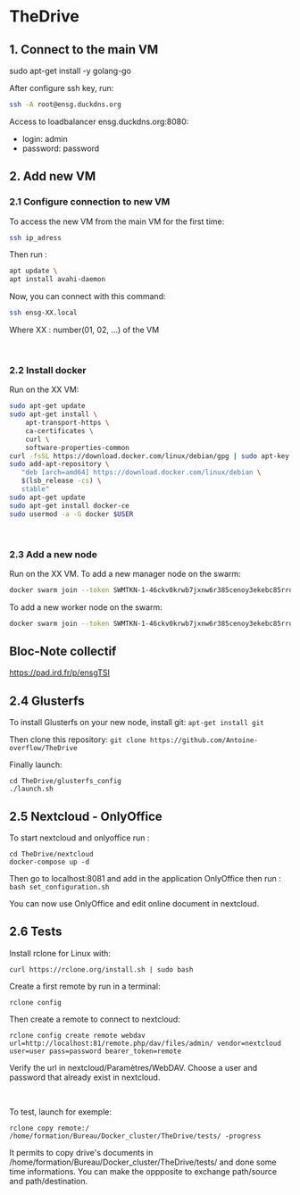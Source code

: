 # TheDrive

## 1. Connect to the main VM
sudo apt-get install -y golang-go 

After configure ssh key, run:
```bash
ssh -A root@ensg.duckdns.org
```

Access to loadbalancer ensg.duckdns.org:8080:
- login: admin
- password: password

## 2. Add new VM
### 2.1 Configure connection to new VM

To access the new VM from the main VM for the first time:
```bash
ssh ip_adress
```

Then run :
```bash
apt update \
apt install avahi-daemon
```

Now, you can connect with this command:
```bash
ssh ensg-XX.local
```

Where XX : number(01, 02, ...) of the VM

<br>

### 2.2 Install docker

Run on the XX VM:
```bash
sudo apt-get update
sudo apt-get install \
    apt-transport-https \
    ca-certificates \
    curl \
    software-properties-common
curl -fsSL https://download.docker.com/linux/debian/gpg | sudo apt-key add -
sudo add-apt-repository \
   "deb [arch=amd64] https://download.docker.com/linux/debian \
   $(lsb_release -cs) \
   stable"
sudo apt-get update
sudo apt-get install docker-ce
sudo usermod -a -G docker $USER
```

<br>


### 2.3 Add a new node

Run on the XX VM.
To add a new manager node on the swarm:
```bash
docker swarm join --token SWMTKN-1-46ckv0krwb7jxnw6r385cenoy3ekebc85rrok2l7hxhkl8fw6i-3aml8nboj0z7jk82gnagll62t 192.168.1.54:2377
```

To add a new worker node on the swarm:
```bash
docker swarm join --token SWMTKN-1-46ckv0krwb7jxnw6r385cenoy3ekebc85rrok2l7hxhkl8fw6i-2c7u2mxlrud604znaipi5g4zn 192.168.1.54:2377
```

## Bloc-Note collectif

https://pad.ird.fr/p/ensgTSI

## 2.4 Glusterfs

To install Glusterfs on your new node, install git:
`apt-get install git`

Then clone this repository:
`git clone https://github.com/Antoine-overflow/TheDrive`

Finally launch:
```
cd TheDrive/glusterfs_config
./launch.sh
```

## 2.5 Nextcloud - OnlyOffice

To start nextcloud and onlyoffice run : 
```
cd TheDrive/nextcloud
docker-compose up -d
```

Then go to localhost:8081 and add in the application OnlyOffice then run :
`bash set_configuration.sh`

You can now use OnlyOffice and edit online document in nextcloud.


## 2.6 Tests

Install rclone for Linux with:
```
curl https://rclone.org/install.sh | sudo bash
```

Create a first remote by run in a terminal:
```
rclone config
```
Then create a remote to connect to nextcloud:
```
rclone config create remote webdav url=http://localhost:81/remote.php/dav/files/admin/ vendor=nextcloud user=user pass=password bearer_token=remote
```
Verify the url in nextcloud/Paramètres/WebDAV.
Choose a user and password that already exist in nextcloud.


<br>

To test, launch for exemple:
```
rclone copy remote:/ /home/formation/Bureau/Docker_cluster/TheDrive/tests/ -progress
```
It permits to copy drive's documents in /home/formation/Bureau/Docker_cluster/TheDrive/tests/ and done some time informations. You can make the oppposite to exchange path/source and path/destination.
